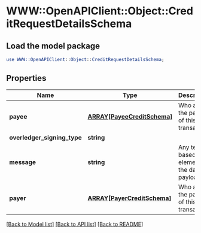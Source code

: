 # WWW::OpenAPIClient::Object::CreditRequestDetailsSchema

## Load the model package
```perl
use WWW::OpenAPIClient::Object::CreditRequestDetailsSchema;
```

## Properties
Name | Type | Description | Notes
------------ | ------------- | ------------- | -------------
**payee** | [**ARRAY[PayeeCreditSchema]**](PayeeCreditSchema.md) | Who are the payees of this transaction | [optional] 
**overledger_signing_type** | **string** |  | [optional] 
**message** | **string** | Any text-based element of the data payload | [optional] 
**payer** | [**ARRAY[PayerCreditSchema]**](PayerCreditSchema.md) | Who are the payers of this transaction | [optional] 

[[Back to Model list]](../README.md#documentation-for-models) [[Back to API list]](../README.md#documentation-for-api-endpoints) [[Back to README]](../README.md)


